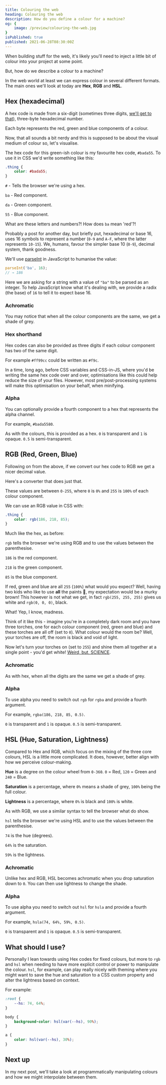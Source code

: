 ```yaml
---
title: Colouring the web
heading: Colouring the web
description: How do you define a colour for a machine?
og: {
	image: /preview/colouring-the-web.jpg
}
isPublished: true
published: 2021-06-28T08:30:00Z
---
```


<script>
  import HexToRgbConverter from '$lib/projects/colour-the-web/components/HexToRgbConverter.svelte';
  import HexVisualiser from '$lib/projects/colour-the-web/components/HexVisualiser.svelte';
  import HslVisualiser from '$lib/projects/colour-the-web/components/HslVisualiser.svelte';
  import RgbVisualiser from '$lib/projects/colour-the-web/components/RgbVisualiser.svelte';
  import ColourSquare from '$lib/components/ColourSquare.svelte';
</script>

When building stuff for the web, it's likely you'll need to inject a little bit of colour into your project at some point.

But, how do we describe a colour to a machine?

In the web world at least we can express colour in several different formats. The main ones we'll look at today are **Hex**, **RGB** and **HSL**.

## Hex (hexadecimal)

A hex code is made from a six-digit (sometimes three digits, [we'll get to that](#hex-shorthand)), three-byte hexadecimal number.

Each byte represents the red, green and blue components of a colour.

Now, that all sounds a bit nerdy and this is supposed to be about the visual medium of colour so, let's visualise.

The hex code for this <ColourSquare value="#bada55">green</ColourSquare>-ish colour is my favourite hex code, `#bada55`. To use it in CSS we'd write something like this:

```css
.thing {
	color: #bada55;
}
```

`#` - Tells the browser we're using a hex.

`ba` - Red component.

`da` - Green component.

`55` - Blue component.

What are these letters and numbers?! How does `ba` mean 'red'?!

Probably a post for another day, but briefly put, hexadecimal or base 16, uses 16 symbols to represent a number (`0-9` and `A-F`, where the latter represents `10-15`). We, humans, favour the simpler base 10 (`0-9`), decimal system, thank goodness.

We'll use [parseInt](https://developer.mozilla.org/en-US/docs/Web/JavaScript/Reference/Global_Objects/parseInt) in JavaScript to humanise the value:

```js
parseInt('ba', 16);
// → 186
```

Here we are asking for a string with a value of `"ba"` to be parsed as an integer. To help JavaScript know what it's dealing with, we provide a radix (the base) of `16` to tell it to expect base 16.

<HexVisualiser value="#bada55" />

### Achromatic

You may notice that when all the colour components are the same, we get a shade of grey.

### Hex shorthand

Hex codes can also be provided as three digits if each colour component has two of the same digit.

For example `#ff99cc` could be written as `#f9c`.

In a time, long ago, before CSS variables and CSS-in-JS, where you'd be writing the same hex code over and over, optimisations like this could help reduce the size of your files. However, most pre/post-processing systems will make this optimisation on your behalf, when minifying.

### Alpha

You can optionally provide a fourth component to a hex that represents the alpha channel.

For example, `#bada5580`.

As with the colours, this is provided as a hex. `0` is transparent and `1` is opaque. `0.5` is semi-transparent.

## RGB (Red, Green, Blue)

Following on from the above, if we convert our hex code to RGB we get a nicer decimal value.

Here's a converter that does just that.

<HexToRgbConverter value="#bada55" />

These values are between `0-255`, where `0` is `0%` and `255` is `100%` of each colour component.

We can use an RGB value in CSS with:

```css
.thing {
	color: rgb(186, 218, 85);
}
```

Much like the hex, as before:

`rgb` tells the browser we're using RGB and to use the values between the parenthesise.

`186` is the red component.

`218` is the green component.

`85` is the blue component.

If red, green and blue are all `255` (`100%`) what would you expect? Well, having two kids who like to use **all** the paints 🙈, my expectation would be a murky brown! This however is not what we get, in fact `rgb(255, 255, 255)` gives us <ColourSquare value="rgb(255,255,255)">white</ColourSquare> and `rgb(0, 0, 0)`, <ColourSquare value="rgb(0,0,0)">black</ColourSquare>.

What! Yep, I know, madness.

Think of it like this - imagine you're in a completely dark room and you have three torches, one for each colour component (red, green and blue) and these torches are all off (set to `0`). What colour would the room be? Well, your torches are off, the room is black and void of light.

Now let's turn your torches on (set to `255`) and shine them all together at a single point - you'd get white! [Weird, but, SCIENCE](https://youtu.be/kEnz_3miiAc).

<RgbVisualiser  value="#bada55" />

### Achromatic

As with hex, when all the digits are the same we get a shade of grey.

### Alpha

To use alpha you need to switch out `rgb` for `rgba` and provide a fourth argument.

For example, `rgba(186, 218, 85, 0.5)`.

`0` is transparent and `1` is opaque. `0.5` is semi-transparent.

## HSL (Hue, Saturation, Lightness)

Compared to Hex and RGB, which focus on the mixing of the three core colours, HSL is a little more complicated. It does, however, better align with how we perceive colour-making.

**Hue** is a degree on the colour wheel from `0-360`. `0` = Red, `120` = Green and `240` = Blue.

**Saturation** is a percentage, where `0%` means a shade of grey, `100%` being the full colour.

**Lightness** is a percentage, where `0%` is black and `100%` is white.

<HslVisualiser value="#bada55" />

As with RGB, we use a similar syntax to tell the browser what do show.

`hsl` tells the browser we're using HSL and to use the values between the parenthesise.

`74` is the hue (degrees).

`64%` is the saturation.

`59%` is the lightness.

### Achromatic

Unlike hex and RGB, HSL becomes achromatic when you drop saturation down to `0`. You can then use lightness to change the shade.

### Alpha

To use alpha you need to switch out `hsl` for `hsla` and provide a fourth argument.

For example, `hsla(74, 64%, 59%, 0.5)`.

`0` is transparent and `1` is opaque. `0.5` is semi-transparent.

## What should I use?

Personally I lean towards using Hex codes for fixed colours, but more to `rgb` and `hsl` when needing to have more explicit control or power to manipulate the colour. `hsl`, for example, can play really nicely with theming where you might want to save the hue and saturation to a CSS custom property and alter the lightness based on context.

For example:

```css
:root {
	--hs: 74, 64%;
}

body {
	background-color: hsl(var(--hs), 90%);
}

a {
	color: hsl(var(--hs), 30%);
}
```

## Next up

In my next post, we'll take a look at programmatically manipulating colours and how we might interpolate between them.
